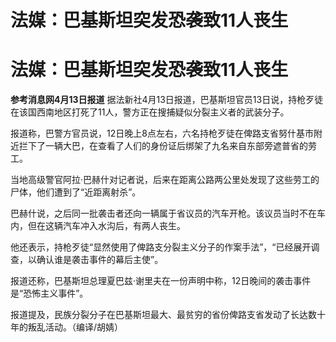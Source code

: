 # 法媒：巴基斯坦突发恐袭致11人丧生

# 法媒：巴基斯坦突发恐袭致11人丧生

**参考消息网4月13日报道** 据法新社4月13日报道，巴基斯坦官员13日说，持枪歹徒在该国西南地区打死了11人，警方正在搜捕疑似分裂主义者的武装分子。

报道称，巴警方官员说，12日晚上8点左右，六名持枪歹徒在俾路支省努什基市附近拦下了一辆大巴，在查看了人们的身份证后绑架了九名来自东部旁遮普省的劳工。

当地高级警官阿拉·巴赫什对记者说，后来在距离公路两公里处发现了这些劳工的尸体，他们遭到了“近距离射杀”。

巴赫什说，之后同一批袭击者还向一辆属于省议员的汽车开枪。该议员当时不在车内，但在这辆汽车冲入水沟后，有两人丧生。

他还表示，持枪歹徒“显然使用了俾路支分裂主义分子的作案手法”，“已经展开调查，以确认谁是袭击事件的幕后主使”。

报道还称，巴基斯坦总理夏巴兹·谢里夫在一份声明中称，12日晚间的袭击事件是“恐怖主义事件”。

报道提及，民族分裂分子在巴基斯坦最大、最贫穷的省份俾路支省发动了长达数十年的叛乱活动。（编译/胡婧）

